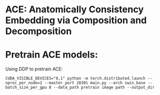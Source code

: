 # ACE: Anatomically Consistency Embedding via Composition and Decomposition

# Pretrain ACE models:

Using DDP to pretrain ACE:
```
CUDA_VISIBLE_DEVICES="0,1" python -m torch.distributed.launch --nproc_per_node=2 --master_port 28301 main.py --arch swin_base --batch_size_per_gpu 8 --data_path pretrain image path --output_dir 
```